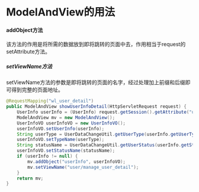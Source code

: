 # ModelAndView的用法

#### addObject方法

该方法的作用是将所需的数据放到即将跳转的页面中去，作用相当于request的setAttribute方法。

##### setViewName方法

setViewName方法的参数是即将跳转的页面的名字，经过处理加上前缀和后缀即可得到完整的页面地址。

```java
@RequestMapping("wl_user_detail")
public ModelAndView showUserInfoDetail(HttpServletRequest request) {
    UserInfo userInfo = (UserInfo) request.getSession().getAttribute("userInfo");
    ModelAndView mv = new ModelAndView();
    UserInfoVO userInfoVO = new UserInfoVO();
    userInfoVO.setUserInfo(userInfo);
    String userType = UserDataChangeUtil.getUserType(userInfo.getUserType());
    userInfoVO.setTypeName(userType);
    String statusName = UserDataChangeUtil.getUserStatus(userInfo.getStatus());
    userInfoVO.setStatusName(statusName);
    if (userInfo != null) {
        mv.addObject("userInfo", userInfoVO);
        mv.setViewName("user/manage_user_detail");
    }
    return mv;
}
```